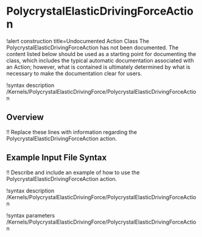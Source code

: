 # PolycrystalElasticDrivingForceAction

!alert construction title=Undocumented Action Class
The PolycrystalElasticDrivingForceAction has not been documented. The content listed below should be used as a starting point for
documenting the class, which includes the typical automatic documentation associated with an Action;
however, what is contained is ultimately determined by what is necessary to make the documentation
clear for users.

!syntax description /Kernels/PolycrystalElasticDrivingForce/PolycrystalElasticDrivingForceAction

## Overview

!! Replace these lines with information regarding the PolycrystalElasticDrivingForceAction action.

## Example Input File Syntax

!! Describe and include an example of how to use the PolycrystalElasticDrivingForceAction action.

!syntax description /Kernels/PolycrystalElasticDrivingForce/PolycrystalElasticDrivingForceAction

!syntax parameters /Kernels/PolycrystalElasticDrivingForce/PolycrystalElasticDrivingForceAction
